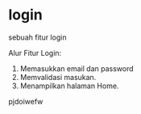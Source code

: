 # login
sebuah fitur login

Alur Fitur Login:
1. Memasukkan email dan password
2. Memvalidasi masukan.
3. Menampilkan halaman Home.


pjdoiwefw

